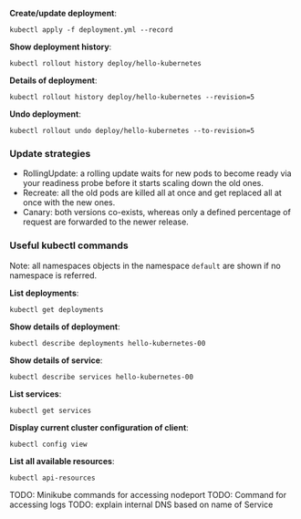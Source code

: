 **Create/update deployment**:

```shell
kubectl apply -f deployment.yml --record
```

**Show deployment history**:

```shell
kubectl rollout history deploy/hello-kubernetes
```

**Details of deployment**:

```shell
kubectl rollout history deploy/hello-kubernetes --revision=5
```

**Undo deployment**:

```shell
kubectl rollout undo deploy/hello-kubernetes --to-revision=5
```

### Update strategies

- RollingUpdate: a rolling update waits for new pods to become ready via your readiness probe before it starts scaling down the old ones.
- Recreate: all the old pods are killed all at once and get replaced all at once with the new ones.
- Canary: both versions co-exists, whereas only a defined percentage of request are forwarded to the newer release.

### Useful kubectl commands

Note: all namespaces objects in the namespace `default` are shown if no namespace is referred.

**List deployments**:

```shell
kubectl get deployments
```

**Show details of deployment**:

```shell
kubectl describe deployments hello-kubernetes-00
```

**Show details of service**:

```shell
kubectl describe services hello-kubernetes-00
```

**List services**:

```shell
kubectl get services
```

**Display current cluster configuration of client**:

```shell
kubectl config view
```

**List all available resources**:

```shell
kubectl api-resources
```

TODO: Minikube commands for accessing nodeport
TODO: Command for accessing logs
TODO: explain internal DNS based on name of Service